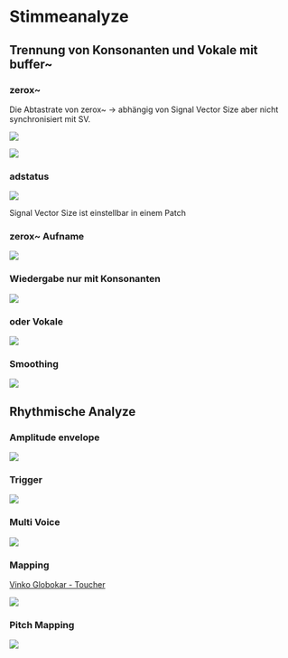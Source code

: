 # Stimmeanalyze
 
## Trennung von Konsonanten und Vokale mit buffer~

### zerox~

Die Abtastrate von zerox~ -> abhängig von Signal Vector Size aber nicht synchronisiert mit SV.

![](K2/sv16.png)

![](K2/sv32.png)

### adstatus

![](K2/sv.png)

Signal Vector Size ist einstellbar in einem Patch

### zerox~ Aufname

![](K2/p1.png)

### Wiedergabe nur mit Konsonanten

![](K2/p2.png)

### oder Vokale

![](K2/p3.png)

### Smoothing

![](K2/p4.png)


## Rhythmische Analyze

###  Amplitude envelope

![](K2/p5.png)

### Trigger

![](K2/p6.png)

### Multi Voice

![](K2/p7.png)

### Mapping

[Vinko Globokar - Toucher](https://www.youtube.com/watch?v=XbsXAgIuTm0)

![](K2/p8.png)

### Pitch Mapping

![](K2/p9.png)



